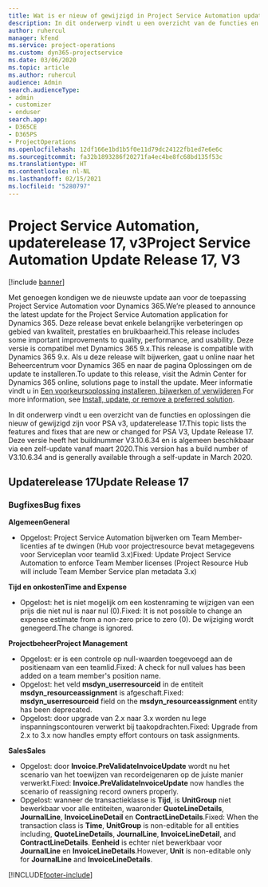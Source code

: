 ```yaml
---
title: Wat is er nieuw of gewijzigd in Project Service Automation updaterelease 17, v3
description: In dit onderwerp vindt u een overzicht van de functies en oplossingen die beschikbaar zijn voor Project Service Automation updaterelease 17, v3.
author: ruhercul
manager: kfend
ms.service: project-operations
ms.custom: dyn365-projectservice
ms.date: 03/06/2020
ms.topic: article
ms.author: ruhercul
audience: Admin
search.audienceType:
- admin
- customizer
- enduser
search.app:
- D365CE
- D365PS
- ProjectOperations
ms.openlocfilehash: 12df166e1bd1b5f0e11d79dc24122fb1ed7e6e6c
ms.sourcegitcommit: fa32b1893286f20271fa4ec4be8fc68bd135f53c
ms.translationtype: HT
ms.contentlocale: nl-NL
ms.lasthandoff: 02/15/2021
ms.locfileid: "5280797"
---
```

# <a name="project-service-automation-update-release-17-v3"></a><span data-ttu-id="83587-103">Project Service Automation, updaterelease 17, v3</span><span class="sxs-lookup"><span data-stu-id="83587-103">Project Service Automation Update Release 17, V3</span></span>

[!include [banner](../includes/psa-now-project-operations.md)]

<span data-ttu-id="83587-104">Met genoegen kondigen we de nieuwste update aan voor de toepassing Project Service Automation voor Dynamics 365.</span><span class="sxs-lookup"><span data-stu-id="83587-104">We’re pleased to announce the latest update for the Project Service Automation application for Dynamics 365.</span></span> <span data-ttu-id="83587-105">Deze release bevat enkele belangrijke verbeteringen op gebied van kwaliteit, prestaties en bruikbaarheid.</span><span class="sxs-lookup"><span data-stu-id="83587-105">This release includes some important improvements to quality, performance, and usability.</span></span>  <span data-ttu-id="83587-106">Deze versie is compatibel met Dynamics 365 9.x.</span><span class="sxs-lookup"><span data-stu-id="83587-106">This release is compatible with Dynamics 365 9.x.</span></span> <span data-ttu-id="83587-107">Als u deze release wilt bijwerken, gaat u online naar het Beheercentrum voor Dynamics 365 en naar de pagina Oplossingen om de update te installeren.</span><span class="sxs-lookup"><span data-stu-id="83587-107">To update to this release, visit the Admin Center for Dynamics 365 online, solutions page to install the update.</span></span> <span data-ttu-id="83587-108">Meer informatie vindt u in [Een voorkeursoplossing installeren, bijwerken of verwijderen](https://docs.microsoft.com/power-platform/admin/install-remove-preferred-solution).</span><span class="sxs-lookup"><span data-stu-id="83587-108">For more information, see [Install, update, or remove a preferred solution](https://docs.microsoft.com/power-platform/admin/install-remove-preferred-solution).</span></span>

<span data-ttu-id="83587-109">In dit onderwerp vindt u een overzicht van de functies en oplossingen die nieuw of gewijzigd zijn voor PSA v3, updaterelease 17.</span><span class="sxs-lookup"><span data-stu-id="83587-109">This topic lists the features and fixes that are new or changed for PSA V3, Update Release 17.</span></span> <span data-ttu-id="83587-110">Deze versie heeft het buildnummer V3.10.6.34 en is algemeen beschikbaar via een zelf-update vanaf maart 2020.</span><span class="sxs-lookup"><span data-stu-id="83587-110">This version has a build number of V3.10.6.34 and is generally available through a self-update in March 2020.</span></span>


## <a name="update-release-17"></a><span data-ttu-id="83587-111">Updaterelease 17</span><span class="sxs-lookup"><span data-stu-id="83587-111">Update Release 17</span></span>

### <a name="bug-fixes"></a><span data-ttu-id="83587-112">Bugfixes</span><span class="sxs-lookup"><span data-stu-id="83587-112">Bug fixes</span></span>

<span data-ttu-id="83587-113">**Algemeen**</span><span class="sxs-lookup"><span data-stu-id="83587-113">**General**</span></span>

- <span data-ttu-id="83587-114">Opgelost: Project Service Automation bijwerken om Team Member-licenties af te dwingen (Hub voor projectresource bevat metagegevens voor Serviceplan voor teamlid 3.x)</span><span class="sxs-lookup"><span data-stu-id="83587-114">Fixed: Update Project Service Automation to enforce Team Member licenses (Project Resource Hub will include Team Member Service plan metadata 3.x)</span></span>
 
<span data-ttu-id="83587-115">**Tijd en onkosten**</span><span class="sxs-lookup"><span data-stu-id="83587-115">**Time and Expense**</span></span>

- <span data-ttu-id="83587-116">Opgelost: het is niet mogelijk om een kostenraming te wijzigen van een prijs die niet nul is naar nul (0).</span><span class="sxs-lookup"><span data-stu-id="83587-116">Fixed: It is not possible to change an expense estimate from a non-zero price to zero (0).</span></span> <span data-ttu-id="83587-117">De wijziging wordt genegeerd.</span><span class="sxs-lookup"><span data-stu-id="83587-117">The change is ignored.</span></span>

<span data-ttu-id="83587-118">**Projectbeheer**</span><span class="sxs-lookup"><span data-stu-id="83587-118">**Project Management**</span></span>

- <span data-ttu-id="83587-119">Opgelost: er is een controle op null-waarden toegevoegd aan de positienaam van een teamlid.</span><span class="sxs-lookup"><span data-stu-id="83587-119">Fixed: A check for null values has been added on a team member's position name.</span></span>
- <span data-ttu-id="83587-120">Opgelost: het veld **msdyn_userresourceid** in de entiteit **msdyn_resourceassignment** is afgeschaft.</span><span class="sxs-lookup"><span data-stu-id="83587-120">Fixed: **msdyn_userresourceid** field on the **msdyn_resourceassignment** entity has been deprecated.</span></span>
- <span data-ttu-id="83587-121">Opgelost: door upgrade van 2.x naar 3.x worden nu lege inspanningscontouren verwerkt bij taakopdrachten.</span><span class="sxs-lookup"><span data-stu-id="83587-121">Fixed: Upgrade from 2.x to 3.x now handles empty effort contours on task assignments.</span></span>

<span data-ttu-id="83587-122">**Sales**</span><span class="sxs-lookup"><span data-stu-id="83587-122">**Sales**</span></span>

- <span data-ttu-id="83587-123">Opgelost: door **Invoice.PreValidateInvoiceUpdate** wordt nu het scenario van het toewijzen van recordeigenaren op de juiste manier verwerkt.</span><span class="sxs-lookup"><span data-stu-id="83587-123">Fixed: **Invoice.PreValidateInvoiceUpdate** now handles the scenario of reassigning record owners properly.</span></span>
- <span data-ttu-id="83587-124">Opgelost: wanneer de transactieklasse is **Tijd**, is **UnitGroup** niet bewerkbaar voor alle entiteiten, waaronder **QuoteLineDetails**, **JournalLine**, **InvoiceLineDetail** en **ContractLineDetails**.</span><span class="sxs-lookup"><span data-stu-id="83587-124">Fixed: When the transaction class is **Time**, **UnitGroup** is non-editable for all entities including, **QuoteLineDetails**, **JournalLine**, **InvoiceLineDetail**, and **ContractLineDetails**.</span></span> <span data-ttu-id="83587-125">**Eenheid** is echter niet bewerkbaar voor **JournalLine** en **InvoiceLineDetails**.</span><span class="sxs-lookup"><span data-stu-id="83587-125">However, **Unit** is non-editable only for **JournalLine** and **InvoiceLineDetails**.</span></span>




[!INCLUDE[footer-include](../includes/footer-banner.md)]